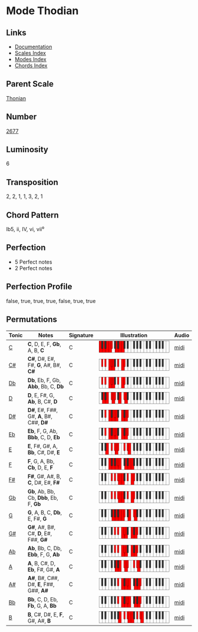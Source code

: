 # Mode Thodian

## Links

- [Documentation](README.md)
- [Scales Index](Scales.md)
- [Modes Index](Modes.md)
- [Chords Index](Chords.md)

## Parent Scale

[Thonian](ScaleThonian.md)

## Number

[2677](https://ianring.com/musictheory/scales/2677)

## Luminosity

6

## Transposition

2, 2, 1, 1, 3, 2, 1

## Chord Pattern

Ib5, ii, IV, vi, vii⁰

## Perfection

- 5 Perfect notes
- 2 Perfect notes

## Perfection Profile

false, true, true, true, false, true, true

## Permutations

| Tonic | Notes | Signature | Illustration | Audio |
|-------|-------|-----------|--------------|-------|
| [C](ModeCNaturalThodian.md) | **C**, D, E, F, **Gb**, A, B, **C** | C | ![CNaturalThodian](ModeCNaturalThodian.png) | [midi](https://github.com/edipermadi/music/blob/main/docs/ModeCNaturalThodian.mid?raw=true) |
| [C#](ModeCSharpThodian.md) | **C#**, D#, E#, F#, **G**, A#, B#, **C#** | C | ![CSharpThodian](ModeCSharpThodian.png) | [midi](https://github.com/edipermadi/music/blob/main/docs/ModeCSharpThodian.mid?raw=true) |
| [Db](ModeDFlatThodian.md) | **Db**, Eb, F, Gb, **Abb**, Bb, C, **Db** | C | ![DFlatThodian](ModeDFlatThodian.png) | [midi](https://github.com/edipermadi/music/blob/main/docs/ModeDFlatThodian.mid?raw=true) |
| [D](ModeDNaturalThodian.md) | **D**, E, F#, G, **Ab**, B, C#, **D** | C | ![DNaturalThodian](ModeDNaturalThodian.png) | [midi](https://github.com/edipermadi/music/blob/main/docs/ModeDNaturalThodian.mid?raw=true) |
| [D#](ModeDSharpThodian.md) | **D#**, E#, F##, G#, **A**, B#, C##, **D#** | C | ![DSharpThodian](ModeDSharpThodian.png) | [midi](https://github.com/edipermadi/music/blob/main/docs/ModeDSharpThodian.mid?raw=true) |
| [Eb](ModeEFlatThodian.md) | **Eb**, F, G, Ab, **Bbb**, C, D, **Eb** | C | ![EFlatThodian](ModeEFlatThodian.png) | [midi](https://github.com/edipermadi/music/blob/main/docs/ModeEFlatThodian.mid?raw=true) |
| [E](ModeENaturalThodian.md) | **E**, F#, G#, A, **Bb**, C#, D#, **E** | C | ![ENaturalThodian](ModeENaturalThodian.png) | [midi](https://github.com/edipermadi/music/blob/main/docs/ModeENaturalThodian.mid?raw=true) |
| [F](ModeFNaturalThodian.md) | **F**, G, A, Bb, **Cb**, D, E, **F** | C | ![FNaturalThodian](ModeFNaturalThodian.png) | [midi](https://github.com/edipermadi/music/blob/main/docs/ModeFNaturalThodian.mid?raw=true) |
| [F#](ModeFSharpThodian.md) | **F#**, G#, A#, B, **C**, D#, E#, **F#** | C | ![FSharpThodian](ModeFSharpThodian.png) | [midi](https://github.com/edipermadi/music/blob/main/docs/ModeFSharpThodian.mid?raw=true) |
| [Gb](ModeGFlatThodian.md) | **Gb**, Ab, Bb, Cb, **Dbb**, Eb, F, **Gb** | C | ![GFlatThodian](ModeGFlatThodian.png) | [midi](https://github.com/edipermadi/music/blob/main/docs/ModeGFlatThodian.mid?raw=true) |
| [G](ModeGNaturalThodian.md) | **G**, A, B, C, **Db**, E, F#, **G** | C | ![GNaturalThodian](ModeGNaturalThodian.png) | [midi](https://github.com/edipermadi/music/blob/main/docs/ModeGNaturalThodian.mid?raw=true) |
| [G#](ModeGSharpThodian.md) | **G#**, A#, B#, C#, **D**, E#, F##, **G#** | C | ![GSharpThodian](ModeGSharpThodian.png) | [midi](https://github.com/edipermadi/music/blob/main/docs/ModeGSharpThodian.mid?raw=true) |
| [Ab](ModeAFlatThodian.md) | **Ab**, Bb, C, Db, **Ebb**, F, G, **Ab** | C | ![AFlatThodian](ModeAFlatThodian.png) | [midi](https://github.com/edipermadi/music/blob/main/docs/ModeAFlatThodian.mid?raw=true) |
| [A](ModeANaturalThodian.md) | **A**, B, C#, D, **Eb**, F#, G#, **A** | C | ![ANaturalThodian](ModeANaturalThodian.png) | [midi](https://github.com/edipermadi/music/blob/main/docs/ModeANaturalThodian.mid?raw=true) |
| [A#](ModeASharpThodian.md) | **A#**, B#, C##, D#, **E**, F##, G##, **A#** | C | ![ASharpThodian](ModeASharpThodian.png) | [midi](https://github.com/edipermadi/music/blob/main/docs/ModeASharpThodian.mid?raw=true) |
| [Bb](ModeBFlatThodian.md) | **Bb**, C, D, Eb, **Fb**, G, A, **Bb** | C | ![BFlatThodian](ModeBFlatThodian.png) | [midi](https://github.com/edipermadi/music/blob/main/docs/ModeBFlatThodian.mid?raw=true) |
| [B](ModeBNaturalThodian.md) | **B**, C#, D#, E, **F**, G#, A#, **B** | C | ![BNaturalThodian](ModeBNaturalThodian.png) | [midi](https://github.com/edipermadi/music/blob/main/docs/ModeBNaturalThodian.mid?raw=true) |

